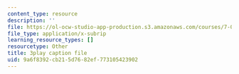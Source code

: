 ```yaml
---
content_type: resource
description: ''
file: https://ol-ocw-studio-app-production.s3.amazonaws.com/courses/7-016-introductory-biology-fall-2018/9a6f8392cb215d7682ef773105423902_oOya3cFmAMc.vtt
file_type: application/x-subrip
learning_resource_types: []
resourcetype: Other
title: 3play caption file
uid: 9a6f8392-cb21-5d76-82ef-773105423902
---
```

